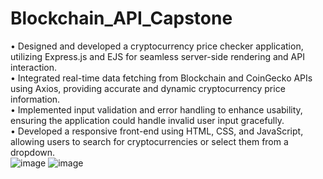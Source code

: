 # Blockchain_API_Capstone
• Designed and developed a cryptocurrency price checker application, utilizing Express.js and EJS for seamless server-side rendering and API interaction. <br />
• Integrated real-time data fetching from Blockchain and CoinGecko APIs using Axios, providing accurate and dynamic
cryptocurrency price information. <br />
• Implemented input validation and error handling to enhance usability, ensuring the application could handle invalid user
input gracefully. <br />
• Developed a responsive front-end using HTML, CSS, and JavaScript, allowing users to search for cryptocurrencies or
select them from a dropdown. <br />
![image](https://github.com/user-attachments/assets/2e65c13c-8d8d-4f8e-8a7a-be5233bff509)
![image](https://github.com/user-attachments/assets/af10a767-8251-4511-8268-1fb51e2c7549)
